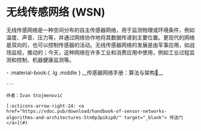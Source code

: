 # 无线传感网络 (WSN)

无线传感网络是一种空间分布的自主传感器网络，用于监测物理或环境条件，例如温度、声音、压力等，并通过网络协作地将其数据传递到主要位置。更现代的网络是双向的，也可以控制传感器的活动。无线传感器网络的发展是由军事应用，如战场监视，推动的；今天，这种网络在许多工业和消费应用中使用，例如工业过程监测和控制、机器健康监测等。

<div class="grid cards" markdown>
-  :material-book:{ .lg .middle } __传感器网络手册：算法与架构🎯__
    
    ---
    
    作者：Ivan Stojmenović
    
    [:octicons-arrow-right-24: <a href="https://vdoc.pub/download/handbook-of-sensor-networks-algorithms-and-architectures-5tn0p3pikip0/" target="_blank"> 传送门 </a>](#)

</div>